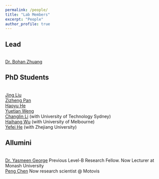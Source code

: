 ```yaml
---
permalink: /people/
title: "Lab Members"
excerpt: "People"
author_profile: true
---
```


## Lead
<br><a href="https://bohanzhuang.github.io/">Dr. Bohan Zhuang</a>

## PhD Students
<br><a href="https://www.jing-liu.com/">Jing Liu</a>
<br><a href="https://zizhengpan.github.io/">Zizheng Pan</a>
<br><a href="https://charles-haoyuhe.github.io/">Haoyu He</a>
<br><a href="https://www.linkedin.com/in/yuetian-weng-b2a077199/?originalSubdomain=au">Yuetian Weng</a>
<br><a href="https://scholar.google.com/citations?user=RLAgwBkAAAAJ&hl=en">Changlin Li</a> (with University of Technology Sydney)
<br><a href="https://mechanical.eng.unimelb.edu.au/people/research-students/roboticsoptimisation/haihang-wu">Haihang Wu</a> (with University of Melbourne)
<br><a href="https://scholar.google.com/citations?user=CTEQwwwAAAAJ&hl=zh-CN&oi=ao">Yefei He</a> (with Zhejiang University)


## Allumini
<br><a href="https://scholar.google.com/citations?user=URHQRGwAAAAJ&hl=en">Dr. Yasmeen George</a>  Previous Level-B Research Fellow. Now Lecturer at Monash University
<br><a href="https://scholar.google.com/citations?user=Hoh9p_kAAAAJ&hl=en">Peng Chen</a>  Now research scientist @ Motovis

